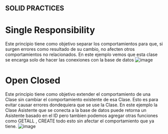 
## SOLID PRACTICES
# Single Responsibility
Este principio tiene como objetivo separar los comportamientos para que, si surgen errores como resultado de su cambio, no afecten otros comportamientos no relacionados.
En este ejemplo vemos que esta clase se encarga solo de hacer las conexiones con la base de datos 
![image](https://user-images.githubusercontent.com/82822546/185997055-7e791c97-21d3-43d3-93a0-6d07d2882d2d.png)

# Open Closed
Este principio tiene como objetivo extender el comportamiento de una Clase sin cambiar el comportamiento existente de esa Clase. Esto es para evitar causar errores dondequiera que se use la Clase.
En este ejemplo la Clase Asistente que se conecta a la base de datos puede retorna un Asistente basado en el ID pero tambien podemos agregar otras funciones como GETALL , CREATE todo esto sin afectar el comportamiento que ya tiene.
![image](https://user-images.githubusercontent.com/82822546/185998627-05c33767-fb3b-436d-a56d-925c46e37b0d.png)
